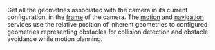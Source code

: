 Get all the geometries associated with the camera in its current configuration, in the [frame](/machine/services/frame-system/) of the camera.
The [motion](/machine/services/motion/) and [navigation](/machine/services/navigation/) services use the relative position of inherent geometries to configured geometries representing obstacles for collision detection and obstacle avoidance while motion planning.
